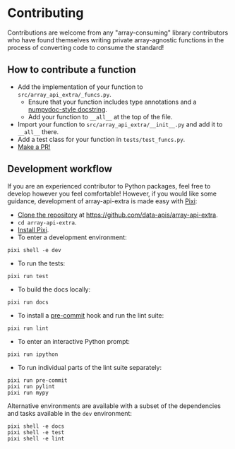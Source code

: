 # Contributing

Contributions are welcome from any "array-consuming" library contributors who
have found themselves writing private array-agnostic functions in the process of
converting code to consume the standard!

## How to contribute a function

- Add the implementation of your function to `src/array_api_extra/_funcs.py`.
  - Ensure that your function includes type annotations and a
    [numpydoc-style docstring](https://numpydoc.readthedocs.io/en/latest/format.html).
  - Add your function to `__all__` at the top of the file.
- Import your function to `src/array_api_extra/__init__.py` and add it to
  `__all__` there.
- Add a test class for your function in `tests/test_funcs.py`.
- [Make a PR!](https://github.com/data-apis/array-api-extra/pulls)

## Development workflow

If you are an experienced contributor to Python packages, feel free to develop
however you feel comfortable! However, if you would like some guidance,
development of array-api-extra is made easy with
[Pixi](https://pixi.sh/latest/):

- [Clone the repository](https://docs.github.com/en/repositories/creating-and-managing-repositories/cloning-a-repository)
  at <https://github.com/data-apis/array-api-extra>.
- `cd array-api-extra`.
- [Install Pixi](https://pixi.sh/latest/#installation).
- To enter a development environment:

```
pixi shell -e dev
```

- To run the tests:

```
pixi run test
```

- To build the docs locally:

```
pixi run docs
```

- To install a [pre-commit](https://pre-commit.com) hook and run the lint suite:

```
pixi run lint
```

- To enter an interactive Python prompt:

```
pixi run ipython
```

- To run individual parts of the lint suite separately:

```
pixi run pre-commit
pixi run pylint
pixi run mypy
```

Alternative environments are available with a subset of the dependencies and
tasks available in the `dev` environment:

```
pixi shell -e docs
pixi shell -e test
pixi shell -e lint
```
